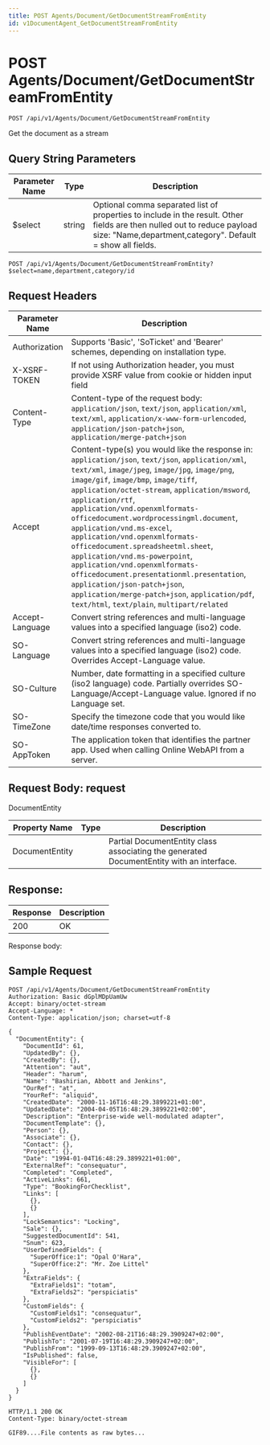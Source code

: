 ```yaml
---
title: POST Agents/Document/GetDocumentStreamFromEntity
id: v1DocumentAgent_GetDocumentStreamFromEntity
---
```


# POST Agents/Document/GetDocumentStreamFromEntity

```http
POST /api/v1/Agents/Document/GetDocumentStreamFromEntity
```

Get the document as a stream







## Query String Parameters

| Parameter Name | Type |  Description |
|----------------|------|--------------|
| $select | string |  Optional comma separated list of properties to include in the result. Other fields are then nulled out to reduce payload size: "Name,department,category". Default = show all fields. |

```http
POST /api/v1/Agents/Document/GetDocumentStreamFromEntity?$select=name,department,category/id
```


## Request Headers

| Parameter Name | Description |
|----------------|-------------|
| Authorization  | Supports 'Basic', 'SoTicket' and 'Bearer' schemes, depending on installation type. |
| X-XSRF-TOKEN   | If not using Authorization header, you must provide XSRF value from cookie or hidden input field |
| Content-Type | Content-type of the request body: `application/json`, `text/json`, `application/xml`, `text/xml`, `application/x-www-form-urlencoded`, `application/json-patch+json`, `application/merge-patch+json` |
| Accept         | Content-type(s) you would like the response in: `application/json`, `text/json`, `application/xml`, `text/xml`, `image/jpeg`, `image/jpg`, `image/png`, `image/gif`, `image/bmp`, `image/tiff`, `application/octet-stream`, `application/msword`, `application/rtf`, `application/vnd.openxmlformats-officedocument.wordprocessingml.document`, `application/vnd.ms-excel`, `application/vnd.openxmlformats-officedocument.spreadsheetml.sheet`, `application/vnd.ms-powerpoint`, `application/vnd.openxmlformats-officedocument.presentationml.presentation`, `application/json-patch+json`, `application/merge-patch+json`, `application/pdf`, `text/html`, `text/plain`, `multipart/related` |
| Accept-Language | Convert string references and multi-language values into a specified language (iso2) code. |
| SO-Language | Convert string references and multi-language values into a specified language (iso2) code. Overrides Accept-Language value. |
| SO-Culture | Number, date formatting in a specified culture (iso2 language) code. Partially overrides SO-Language/Accept-Language value. Ignored if no Language set. |
| SO-TimeZone | Specify the timezone code that you would like date/time responses converted to. |
| SO-AppToken | The application token that identifies the partner app. Used when calling Online WebAPI from a server. |

## Request Body: request  

DocumentEntity 

| Property Name | Type |  Description |
|----------------|------|--------------|
| DocumentEntity |  | Partial DocumentEntity class associating the generated DocumentEntity with an interface. |


## Response: 



| Response | Description |
|----------------|-------------|
| 200 | OK |

Response body: 


## Sample Request

```http!
POST /api/v1/Agents/Document/GetDocumentStreamFromEntity
Authorization: Basic dGplMDpUamUw
Accept: binary/octet-stream
Accept-Language: *
Content-Type: application/json; charset=utf-8

{
  "DocumentEntity": {
    "DocumentId": 61,
    "UpdatedBy": {},
    "CreatedBy": {},
    "Attention": "aut",
    "Header": "harum",
    "Name": "Bashirian, Abbott and Jenkins",
    "OurRef": "at",
    "YourRef": "aliquid",
    "CreatedDate": "2000-11-16T16:48:29.3899221+01:00",
    "UpdatedDate": "2004-04-05T16:48:29.3899221+02:00",
    "Description": "Enterprise-wide well-modulated adapter",
    "DocumentTemplate": {},
    "Person": {},
    "Associate": {},
    "Contact": {},
    "Project": {},
    "Date": "1994-01-04T16:48:29.3899221+01:00",
    "ExternalRef": "consequatur",
    "Completed": "Completed",
    "ActiveLinks": 661,
    "Type": "BookingForChecklist",
    "Links": [
      {},
      {}
    ],
    "LockSemantics": "Locking",
    "Sale": {},
    "SuggestedDocumentId": 541,
    "Snum": 623,
    "UserDefinedFields": {
      "SuperOffice:1": "Opal O'Hara",
      "SuperOffice:2": "Mr. Zoe Littel"
    },
    "ExtraFields": {
      "ExtraFields1": "totam",
      "ExtraFields2": "perspiciatis"
    },
    "CustomFields": {
      "CustomFields1": "consequatur",
      "CustomFields2": "perspiciatis"
    },
    "PublishEventDate": "2002-08-21T16:48:29.3909247+02:00",
    "PublishTo": "2001-07-19T16:48:29.3909247+02:00",
    "PublishFrom": "1999-09-13T16:48:29.3909247+02:00",
    "IsPublished": false,
    "VisibleFor": [
      {},
      {}
    ]
  }
}
```

```http_
HTTP/1.1 200 OK
Content-Type: binary/octet-stream

GIF89....File contents as raw bytes...
```